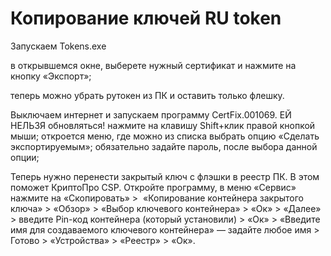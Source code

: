 # Копирование ключей RU token

Запускаем Tokens.exe

<!-- Устанавливаем пакет програм в папке -->

в открывшемся окне, выберете нужный сертификат и нажмите на кнопку «Экспорт»;

<!-- в качестве объекта для экспорта укажите путь к КОРНЮ флэшки -->

теперь можно убрать рутокен из ПК и оставить только флешку.

<!-- На данном этапе вы уже можете использовать вашу ЭЦП на компьютере без рутокена. Для этого вам останется только установить ключ, через КриптоПро CSP.  -->

Выключаем интернет и запускаем программу CertFix.001069. ЕЙ НЕЛЬЗЯ обновляться!
нажмите на клавишу Shift+клик правой кнопкой мыши;
откроется меню, где можно из списка выбрать опцию «Сделать экспортируемым»;
обязательно задайте пароль, после выбора данной опции;

Теперь нужно перенести закрытый ключ с флэшки в реестр ПК. В этом поможет КриптоПро CSP. Откройте программу, в меню «Сервис» нажмите на «Скопировать» >  «Копирование контейнера закрытого ключа» > «Обзор» > «Выбор ключевого контейнера» > «Ок» > «Далее» > введите Pin-код контейнера (который установили) > «Ок» > «Введите имя для создаваемого ключевого контейнера» — задайте любое имя > Готово > «Устройства» > «Реестр» > «Ок».

